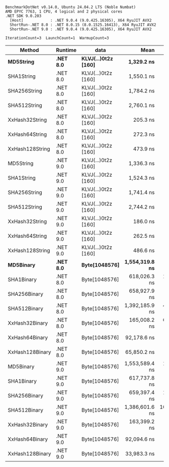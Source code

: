 ```

BenchmarkDotNet v0.14.0, Ubuntu 24.04.2 LTS (Noble Numbat)
AMD EPYC 7763, 1 CPU, 4 logical and 2 physical cores
.NET SDK 9.0.203
  [Host]            : .NET 9.0.4 (9.0.425.16305), X64 RyuJIT AVX2
  ShortRun-.NET 8.0 : .NET 8.0.15 (8.0.1525.16413), X64 RyuJIT AVX2
  ShortRun-.NET 9.0 : .NET 9.0.4 (9.0.425.16305), X64 RyuJIT AVX2

IterationCount=3  LaunchCount=1  WarmupCount=3  

```
| Method          | Runtime  | data                | Mean           | Error         | StdDev      | Min            | Max            | Gen0   | Allocated |
|---------------- |--------- |-------------------- |---------------:|--------------:|------------:|---------------:|---------------:|-------:|----------:|
| **MD5String**       | **.NET 8.0** | **KLVJ(...)0t2z [160]** |     **1,329.2 ns** |     **107.32 ns** |     **5.88 ns** |     **1,325.7 ns** |     **1,336.0 ns** | **0.0668** |    **1128 B** |
| SHA1String      | .NET 8.0 | KLVJ(...)0t2z [160] |     1,550.1 ns |     128.15 ns |     7.02 ns |     1,545.7 ns |     1,558.2 ns | 0.0839 |    1416 B |
| SHA256String    | .NET 8.0 | KLVJ(...)0t2z [160] |     1,784.2 ns |     231.76 ns |    12.70 ns |     1,772.8 ns |     1,797.9 ns | 0.1106 |    1856 B |
| SHA512String    | .NET 8.0 | KLVJ(...)0t2z [160] |     2,760.1 ns |      92.92 ns |     5.09 ns |     2,754.2 ns |     2,763.5 ns | 0.1907 |    3240 B |
| XxHash32String  | .NET 8.0 | KLVJ(...)0t2z [160] |       205.3 ns |      30.66 ns |     1.68 ns |       203.4 ns |       206.4 ns | 0.0348 |     584 B |
| XxHash64String  | .NET 8.0 | KLVJ(...)0t2z [160] |       272.3 ns |      43.64 ns |     2.39 ns |       269.9 ns |       274.7 ns | 0.0434 |     728 B |
| XxHash128String | .NET 8.0 | KLVJ(...)0t2z [160] |       473.9 ns |      76.28 ns |     4.18 ns |       469.6 ns |       477.9 ns | 0.0672 |    1128 B |
| MD5String       | .NET 9.0 | KLVJ(...)0t2z [160] |     1,336.3 ns |      21.01 ns |     1.15 ns |     1,335.0 ns |     1,337.1 ns | 0.0668 |    1128 B |
| SHA1String      | .NET 9.0 | KLVJ(...)0t2z [160] |     1,524.3 ns |      76.21 ns |     4.18 ns |     1,519.8 ns |     1,528.1 ns | 0.0839 |    1416 B |
| SHA256String    | .NET 9.0 | KLVJ(...)0t2z [160] |     1,741.4 ns |     126.65 ns |     6.94 ns |     1,733.5 ns |     1,746.5 ns | 0.1106 |    1856 B |
| SHA512String    | .NET 9.0 | KLVJ(...)0t2z [160] |     2,744.2 ns |     142.15 ns |     7.79 ns |     2,735.8 ns |     2,751.1 ns | 0.1907 |    3240 B |
| XxHash32String  | .NET 9.0 | KLVJ(...)0t2z [160] |       186.0 ns |      34.17 ns |     1.87 ns |       184.2 ns |       188.0 ns | 0.0348 |     584 B |
| XxHash64String  | .NET 9.0 | KLVJ(...)0t2z [160] |       262.5 ns |      16.79 ns |     0.92 ns |       261.6 ns |       263.5 ns | 0.0434 |     728 B |
| XxHash128String | .NET 9.0 | KLVJ(...)0t2z [160] |       486.6 ns |     112.61 ns |     6.17 ns |       481.4 ns |       493.4 ns | 0.0668 |    1128 B |
| **MD5Binary**       | **.NET 8.0** | **Byte[1048576]**       | **1,554,319.8 ns** |   **8,130.50 ns** |   **445.66 ns** | **1,553,902.9 ns** | **1,554,789.5 ns** |      **-** |      **41 B** |
| SHA1Binary      | .NET 8.0 | Byte[1048576]       |   618,026.3 ns |  10,036.83 ns |   550.15 ns |   617,617.5 ns |   618,651.8 ns |      - |      49 B |
| SHA256Binary    | .NET 8.0 | Byte[1048576]       |   658,927.9 ns |   5,399.36 ns |   295.96 ns |   658,711.6 ns |   659,265.2 ns |      - |      57 B |
| SHA512Binary    | .NET 8.0 | Byte[1048576]       | 1,392,185.9 ns |  49,614.18 ns | 2,719.52 ns | 1,389,625.1 ns | 1,395,040.3 ns |      - |      89 B |
| XxHash32Binary  | .NET 8.0 | Byte[1048576]       |   165,008.2 ns |  60,395.74 ns | 3,310.49 ns |   163,081.2 ns |   168,830.8 ns |      - |      32 B |
| XxHash64Binary  | .NET 8.0 | Byte[1048576]       |    92,178.6 ns |   5,046.61 ns |   276.62 ns |    91,862.2 ns |    92,374.6 ns |      - |      32 B |
| XxHash128Binary | .NET 8.0 | Byte[1048576]       |    65,850.2 ns |   8,721.78 ns |   478.07 ns |    65,529.3 ns |    66,399.7 ns |      - |      40 B |
| MD5Binary       | .NET 9.0 | Byte[1048576]       | 1,553,589.4 ns |  10,085.91 ns |   552.84 ns | 1,553,194.2 ns | 1,554,221.2 ns |      - |      41 B |
| SHA1Binary      | .NET 9.0 | Byte[1048576]       |   617,737.8 ns |   3,696.53 ns |   202.62 ns |   617,602.4 ns |   617,970.8 ns |      - |      49 B |
| SHA256Binary    | .NET 9.0 | Byte[1048576]       |   659,397.4 ns |  15,853.36 ns |   868.98 ns |   658,415.1 ns |   660,065.9 ns |      - |      57 B |
| SHA512Binary    | .NET 9.0 | Byte[1048576]       | 1,386,601.6 ns | 102,320.07 ns | 5,608.51 ns | 1,380,184.6 ns | 1,390,566.2 ns |      - |      89 B |
| XxHash32Binary  | .NET 9.0 | Byte[1048576]       |   163,399.2 ns |   5,135.27 ns |   281.48 ns |   163,190.1 ns |   163,719.2 ns |      - |      32 B |
| XxHash64Binary  | .NET 9.0 | Byte[1048576]       |    92,094.6 ns |   6,007.47 ns |   329.29 ns |    91,884.0 ns |    92,474.1 ns |      - |      32 B |
| XxHash128Binary | .NET 9.0 | Byte[1048576]       |    33,983.3 ns |   7,177.74 ns |   393.44 ns |    33,714.6 ns |    34,434.9 ns |      - |      40 B |
